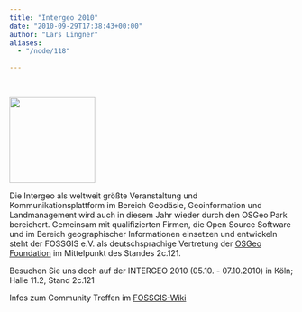 ```yaml
---
title: "Intergeo 2010"
date: "2010-09-29T17:38:43+00:00"
author: "Lars Lingner"
aliases:
  - "/node/118"

---
```


<p>&nbsp;</p>
<dl class="fg_img_left">
	<dt>
		<a href="https://www.intergeo.de" target="_new"><img src="https://www.intergeo.de/downloads/logo/key_kl.jpg" width="152px" /> </a></dt>
</dl>
<p>Die Intergeo als weltweit größte Veranstaltung und Kommunikationsplattform im Bereich Geodäsie, Geoinformation und Landmanagement wird auch in diesem Jahr wieder durch den OSGeo Park bereichert. Gemeinsam mit qualifizierten Firmen, die Open Source Software und im Bereich geographischer Informationen einsetzen und entwickeln steht der FOSSGIS e.V. als deutschsprachige Vertretung der <a href="https://www.osgeo.org" target="_new">OSGeo Foundation</a> im Mittelpunkt des Standes 2c.121.</p>
<p>Besuchen Sie uns doch auf der INTERGEO 2010 (05.10. - 07.10.2010) in Köln; Halle 11.2, Stand 2c.121</p>
<p>Infos zum Community Treffen im <a href="https://www.fossgis.de/wiki/Intergeo_2010/Community-Treffen">FOSSGIS-Wiki</a></p>
